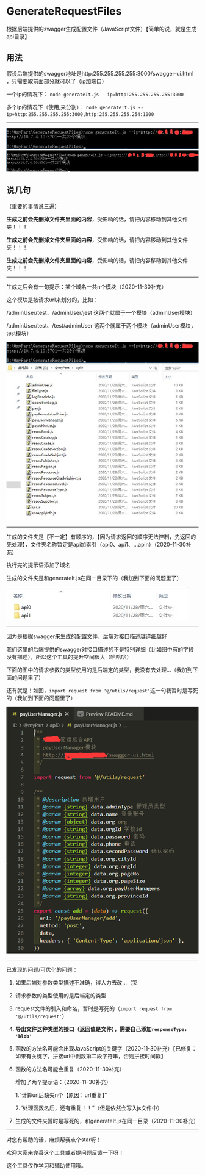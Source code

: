 <!--
 * @Author: littleHiuman
 * @Date: 2020-11-28 15:52:21
 * @LastEditTime: 2020-11-28 16:53:32
 * @LastEditors: littleHiuman
 * @Description: README文件
-->
# GenerateRequestFiles
根据后端提供的swagger生成配置文件（JavaScript文件）【简单的说，就是生成api目录】

## 用法
假设后端提供的swagger地址是http:255.255.255.255:3000/swagger-ui.html ，只需要取前面部分就可以了（ip加端口）

一个ip的情况下：
`node generateIt.js --ip=http:255.255.255.255:3000`

多个ip的情况下（使用,来分割）：
`node generateIt.js --ip=http:255.255.255.255:3000,http:255.255.255.254:1000`

---
<img src="./README_IMG/runIt.jpg">
<img src="./README_IMG/runIt2.jpg">

## 说几句
（重要的事情说三遍）

**生成之前会先删掉文件夹里面的内容**，受影响的话，请把内容移动到其他文件夹！！！

**生成之前会先删掉文件夹里面的内容**，受影响的话，请把内容移动到其他文件夹！！！

**生成之前会先删掉文件夹里面的内容**，受影响的话，请把内容移动到其他文件夹！！！

---
生成之后会有一句提示：某个域名一共n个模块（2020-11-30补充）

这个模块是按请求url来划分的，比如：

/adminUser/test、/adminUser/jest
这两个就属于一个模块（adminUser模块）

/adminUser/test、/test/adminUser
这两个就属于两个模块（adminUser模块，test模块）

<img src="./README_IMG/runIt.jpg">
<img src="./README_IMG/result.jpg">

---
生成的文件夹是【不一定】有顺序的，【因为请求返回的顺序无法控制，先返回的先处理】，文件夹名称暂定是api加索引（api0、api1、…apin）（2020-11-30补充）

执行完的提示语添加了域名

生成的文件夹是和generateIt.js在同一目录下的（我加到下面的问题里了）

<img src="./README_IMG/result2.jpg">

---
因为是根据swagger来生成的配置文件，后端对接口描述越详细越好

我们这里的后端提供的swagger对接口描述的不是特别详细（比如图中有的字段没有描述），所以这个工具的提升空间很大（哈哈哈）

下面的图中的请求参数的类型使用的是后端定的类型，我没有去处理…（我加到下面的问题里了）

还有就是！如图，`import request from '@/utils/request'`这一句我暂时是写死的（我加到下面的问题里了）

<img src="./README_IMG/jsContent.jpg">

---
已发现的问题/可优化的问题：

1. 如果后端对参数类型描述不准确，得人力去改…（哭
2. 请求参数的类型使用的是后端定的类型
3. request文件的引入和命名，暂时是写死的（`import request from '@/utils/request'`）
4. **导出文件这种类型的接口（返回值是文件），需要自己添加`responseType: 'blob'`**
5. 函数的方法名可能会出现JavaScript的关键字（2020-11-30补充）【已修复：如果有关键字，拼接url中倒数第二段字符串，否则拼接时间戳】
6. 函数的方法名可能会重复（2020-11-30补充）

    增加了两个提示语：（2020-11-30补充）
    
    1.“计算url后缺失n个【原因：url重复】”
    
    2.“处理函数名后，还有重复！！”（但是依然会写入js文件中）

7. 生成的文件夹暂时是写死的，和generateIt.js在同一目录（2020-11-30补充）

---
对您有帮助的话，麻烦帮我点个star呀！

欢迎大家来完善这个工具或者提问题反馈一下呀！

这个工具仅作学习和辅助使用哦。
